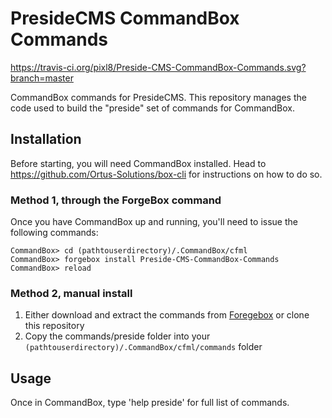 PresideCMS CommandBox Commands
==============================

https://travis-ci.org/pixl8/Preside-CMS-CommandBox-Commands.svg?branch=master

CommandBox commands for PresideCMS. This repository manages the code used to build the "preside" set of commands for CommandBox.

## Installation

Before starting, you will need CommandBox installed. Head to https://github.com/Ortus-Solutions/box-cli for instructions on how to do so.

### Method 1, through the ForgeBox command

Once you have CommandBox up and running, you'll need to issue the following commands:

    CommandBox> cd (pathtouserdirectory)/.CommandBox/cfml
    CommandBox> forgebox install Preside-CMS-CommandBox-Commands
    CommandBox> reload
    
### Method 2, manual install

1. Either download and extract the commands from [Foregebox](http://www.coldbox.org/forgebox/view/PresideCMS-Commands) or clone this repository
2. Copy the commands/preside folder into your `(pathtouserdirectory)/.CommandBox/cfml/commands` folder

## Usage

Once in CommandBox, type 'help preside' for full list of commands.


